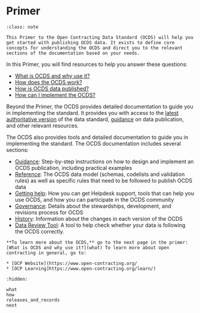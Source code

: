 # Primer

```{admonition} Objectives
:class: note

This Primer to the Open Contracting Data Standard (OCDS) will help you get started with publishing OCDS data. It exists to define core concepts for understanding the OCDS and direct you to the relevant sections of the documentation based on your needs.
```

In this Primer, you will find resources to help you answer these questions:

* [What is OCDS and why use it?](what)
* [How does the OCDS work?](how)
* [How is OCDS data published?](releases_and_records)
* [How can I implement the OCDS?](next)

Beyond the Primer, the OCDS provides detailed documentation to guide you in implementing the standard. It provides you with access to the [latest authoritative version](https://standard.open-contracting.org/latest/en/) of the data standard, [guidance](https://standard.open-contracting.org/latest/en/guidance/) on data publication, and other relevant resources.

The OCDS also provides tools and detailed documentation to guide you in implementing the standard. The OCDS documentation includes several sections:

* [Guidance](https://standard.open-contracting.org/latest/en/guidance/): Step-by-step instructions on how to design and implement an OCDS publication, including practical examples
* [Reference](https://standard.open-contracting.org/latest/en/schema/): The OCDS data model (schemas, codelists and validation rules) as well as specific rules that need to be followed to publish OCDS data
* [Getting help](https://standard.open-contracting.org/latest/en/support/): How you can get Helpdesk support, tools that can help you use OCDS, and how you can participate in the OCDS community
* [Governance](https://standard.open-contracting.org/latest/en/governance/): Details about the stewardships, development, and revisions process for OCDS
* [History](https://standard.open-contracting.org/latest/en/history/): Information about the changes in each version of the OCDS
* [Data Review Tool](https://standard.open-contracting.org/review/): A tool to help check whether your data is following the OCDS correctly.

```{note}
**To learn more about the OCDS,** go to the next page in the primer: [What is OCDS and why use it?](what) To learn more about open contracting in general, go to:

* [OCP Website](https://www.open-contracting.org/
* [OCP Learning]https://www.open-contracting.org/learn/)
```

```{toctree}
:hidden:

what
how
releases_and_records
next
```
